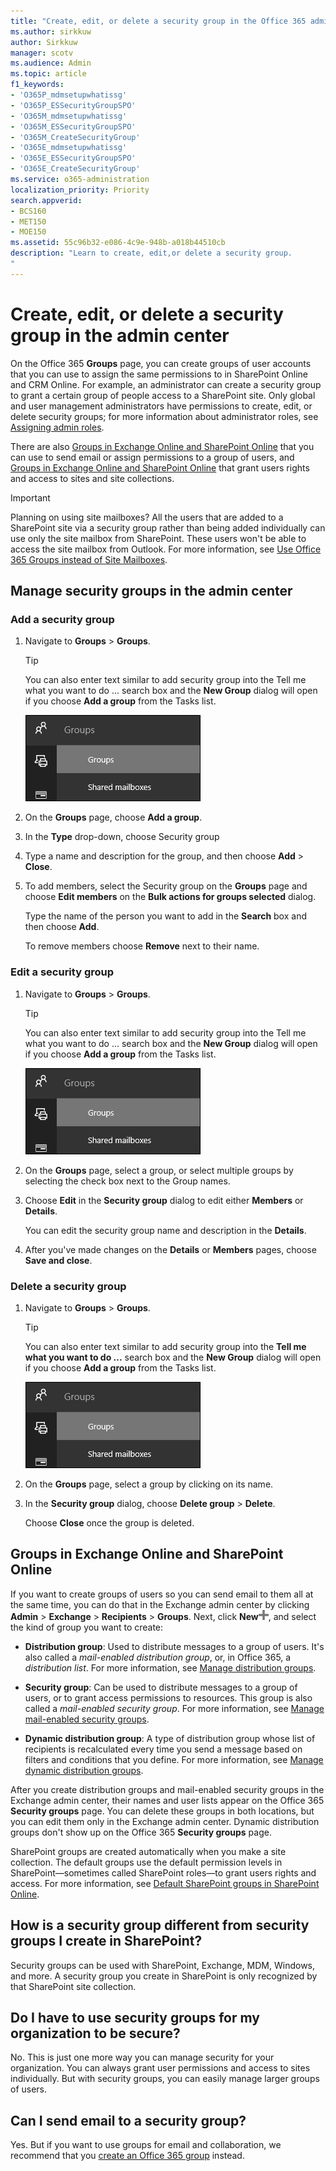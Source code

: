```yaml
---
title: "Create, edit, or delete a security group in the Office 365 admin center"
ms.author: sirkkuw
author: Sirkkuw
manager: scotv
ms.audience: Admin
ms.topic: article
f1_keywords:
- 'O365P_mdmsetupwhatissg'
- 'O365P_ESSecurityGroupSPO'
- 'O365M_mdmsetupwhatissg'
- 'O365M_ESSecurityGroupSPO'
- 'O365M_CreateSecurityGroup'
- 'O365E_mdmsetupwhatissg'
- 'O365E_ESSecurityGroupSPO'
- 'O365E_CreateSecurityGroup'
ms.service: o365-administration
localization_priority: Priority
search.appverid:
- BCS160
- MET150
- MOE150
ms.assetid: 55c96b32-e086-4c9e-948b-a018b44510cb
description: "Learn to create, edit,or delete a security group. 
"
---
```


# Create, edit, or delete a security group in the admin center

On the Office 365 **Groups** page, you can create groups of user accounts that you can use to assign the same permissions to in SharePoint Online and CRM Online. For example, an administrator can create a security group to grant a certain group of people access to a SharePoint site. Only global and user management administrators have permissions to create, edit, or delete security groups; for more information about administrator roles, see [Assigning admin roles](../add-users/assign-admin-roles.md). 
  
There are also [Groups in Exchange Online and SharePoint Online](#groups-in-exchange-online-and-sharepoint-online) that you can use to send email or assign permissions to a group of users, and [Groups in Exchange Online and SharePoint Online](#groups-in-exchange-online-and-sharepoint-online) that grant users rights and access to sites and site collections. 
  
> [!IMPORTANT]
>  Planning on using site mailboxes? All the users that are added to a SharePoint site via a security group rather than being added individually can use only the site mailbox from SharePoint. These users won't be able to access the site mailbox from Outlook. For more information, see [Use Office 365 Groups instead of Site Mailboxes](https://support.office.com/article/737d6b1f-67cc-41fe-8db8-f2d09dd1673b.aspx). 
  
## Manage security groups in the admin center

### Add a security group

1. Navigate to **Groups** \> **Groups**.
    
    > [!TIP]
    > You can also enter text similar to add security group into the Tell me what you want to do ... search box and the **New Group** dialog will open if you choose **Add a group** from the Tasks list. 
  
    ![In the admin center preview choose Groups and then Groups](../media/bb083666-22f7-41c1-b9d8-2b4a878118c4.png)
  
2. On the **Groups** page, choose **Add a group**.
    
3. In the **Type** drop-down, choose Security group 
    
4. Type a name and description for the group, and then choose **Add** \> **Close**. 
    
5. To add members, select the Security group on the **Groups** page and choose **Edit members** on the **Bulk actions for groups selected** dialog. 
    
    Type the name of the person you want to add in the **Search** box and then choose **Add**.
    
    To remove members choose **Remove** next to their name. 
    
### Edit a security group

1. Navigate to **Groups** \> **Groups**.
    
    > [!TIP]
    > You can also enter text similar to add security group into the Tell me what you want to do ... search box and the **New Group** dialog will open if you choose **Add a group** from the Tasks list. 
  
    ![In the admin center choose Groups](../media/bb083666-22f7-41c1-b9d8-2b4a878118c4.png)
  
2. On the **Groups** page, select a group, or select multiple groups by selecting the check box next to the Group names. 
    
3. Choose **Edit** in the **Security group** dialog to edit either **Members** or **Details**.
    
    You can edit the security group name and description in the **Details**.
    
4. After you've made changes on the **Details** or **Members** pages, choose **Save and close**.
    
### Delete a security group

1. Navigate to **Groups** \> **Groups**.
    
    > [!TIP]
    > You can also enter text similar to add security group into the **Tell me what you want to do ...** search box and the **New Group** dialog will open if you choose **Add a group** from the Tasks list. 
  
    ![In the admin center choose Groups](../media/bb083666-22f7-41c1-b9d8-2b4a878118c4.png)
  
2. On the **Groups** page, select a group by clicking on its name. 
    
3. In the **Security group** dialog, choose **Delete group** \> **Delete**.
    
    Choose **Close** once the group is deleted. 
    
## Groups in Exchange Online and SharePoint Online

If you want to create groups of users so you can send email to them all at the same time, you can do that in the Exchange admin center by clicking **Admin** \> **Exchange** \> **Recipients** \> **Groups**. Next, click **New**![Add](../media/328ffb57-5f31-430a-b653-4a6b8e76d338.png), and select the kind of group you want to create: 
  
- **Distribution group**: Used to distribute messages to a group of users. It's also called a  *mail-enabled distribution group*, or, in Office 365, a  *distribution list*. For more information, see [Manage distribution groups](https://technet.microsoft.com/library/bb124513.aspx).
    
- **Security group**: Can be used to distribute messages to a group of users, or to grant access permissions to resources. This group is also called a *mail-enabled security group*. For more information, see [Manage mail-enabled security groups](https://technet.microsoft.com/library/bb123521.aspx).
    
- **Dynamic distribution group**: A type of distribution group whose list of recipients is recalculated every time you send a message based on filters and conditions that you define. For more information, see [Manage dynamic distribution groups](https://technet.microsoft.com/library/bb123722.aspx).
    
After you create distribution groups and mail-enabled security groups in the Exchange admin center, their names and user lists appear on the Office 365 **Security groups** page. You can delete these groups in both locations, but you can edit them only in the Exchange admin center. Dynamic distribution groups don't show up on the Office 365 **Security groups** page. 
  
 SharePoint groups are created automatically when you make a site collection. The default groups use the default permission levels in SharePoint—sometimes called SharePoint roles—to grant users rights and access. For more information, see [Default SharePoint groups in SharePoint Online](https://support.office.com/article/13bb2b6b-dd8c-447e-b71b-0e4bb9efe1d3.aspx).
  
## How is a security group different from security groups I create in SharePoint?

Security groups can be used with SharePoint, Exchange, MDM, Windows, and more. A security group you create in SharePoint is only recognized by that SharePoint site collection.
  
## Do I have to use security groups for my organization to be secure?

No. This is just one more way you can manage security for your organization. You can always grant user permissions and access to sites individually. But with security groups, you can easily manage larger groups of users.
  
## Can I send email to a security group?

Yes. But if you want to use groups for email and collaboration, we recommend that you [create an Office 365 group](../create-groups/create-groups.md) instead. 
  

